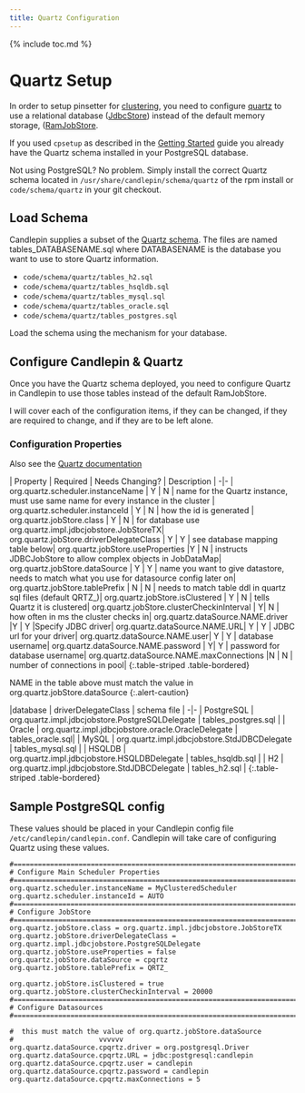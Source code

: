 ```yaml
---
title: Quartz Configuration
---
```

{% include toc.md %}

# Quartz Setup
In order to setup pinsetter for
[clustering](http://www.quartz-scheduler.org/documentation/quartz-2.x/configuration/ConfigJDBCJobStoreClustering),
you need to configure [quartz](http://www.quartz-scheduler.org/) to use a
relational database
([JdbcStore](http://www.quartz-scheduler.org/documentation/quartz-2.x/configuration/ConfigJobStoreTX))
instead of the default memory storage,
([RamJobStore](http://quartz-scheduler.org/documentation/quartz-2.2.x/configuration/ConfigRAMJobStore).

If you used `cpsetup` as described in the [Getting
Started](getting_started.html) guide you already have the Quartz schema
installed in your PostgreSQL database.

Not using PostgreSQL?  No problem.  Simply install the correct Quartz schema
located in `/usr/share/candlepin/schema/quartz` of the rpm install or
`code/schema/quartz` in your git checkout.

## Load Schema
Candlepin supplies a subset of the [Quartz
schema](http://svn.terracotta.org/fisheye/browse/Quartz/tags/quartz-1.7.3/docs/dbTables).
The files are named tables_DATABASENAME.sql where DATABASENAME is the database
you want to use to store Quartz information.

* `code/schema/quartz/tables_h2.sql`
* `code/schema/quartz/tables_hsqldb.sql`
* `code/schema/quartz/tables_mysql.sql`
* `code/schema/quartz/tables_oracle.sql`
* `code/schema/quartz/tables_postgres.sql`

Load the schema using the mechanism for your database.

## Configure Candlepin & Quartz
Once you have the Quartz schema deployed, you need to configure Quartz in
Candlepin to use those tables instead of the default RamJobStore.

I will cover each of the configuration items, if they can be changed, if they
are required to change, and if they are to be left alone.

### Configuration Properties
Also see the [Quartz documentation](http://quartz-scheduler.org/documentation/quartz-2.x/configuration/)

| Property | Required | Needs Changing? | Description |
-|-
| org.quartz.scheduler.instanceName | Y | N  | name for the Quartz instance, must use same name for every instance in the cluster |
org.quartz.scheduler.instanceId | Y | N | how the id is generated |
org.quartz.jobStore.class | Y | N | for database use org.quartz.impl.jdbcjobstore.JobStoreTX| 
org.quartz.jobStore.driverDelegateClass | Y | Y | see database mapping table below| 
org.quartz.jobStore.useProperties |Y | N | instructs JDBCJobStore to allow complex objects in JobDataMap| 
org.quartz.jobStore.dataSource | Y | Y | name you want to give datastore, needs to match what you use for datasource config later on| 
org.quartz.jobStore.tablePrefix | N | N | needs to match table ddl in quartz sql files (default QRTZ\_)|
org.quartz.jobStore.isClustered | Y | N | tells Quartz it is clustered| 
org.quartz.jobStore.clusterCheckinInterval | Y| N | how often in ms the cluster checks in|
org.quartz.dataSource.NAME.driver |Y | Y |Specify JDBC driver|
org.quartz.dataSource.NAME.URL| Y | Y | JDBC url for your driver| 
org.quartz.dataSource.NAME.user| Y | Y | database username| 
org.quartz.dataSource.NAME.password | Y| Y | password for database username| 
org.quartz.dataSource.NAME.maxConnections |N | N | number of connections in pool| 
{:.table-striped .table-bordered}

NAME in the table above must match the value in org.quartz.jobStore.dataSource
{:.alert-caution}

|database | driverDelegateClass | schema file |
-|-
| PostgreSQL | org.quartz.impl.jdbcjobstore.PostgreSQLDelegate | tables_postgres.sql | 
| Oracle | org.quartz.impl.jdbcjobstore.oracle.OracleDelegate | tables_oracle.sql| 
| MySQL | org.quartz.impl.jdbcjobstore.StdJDBCDelegate | tables_mysql.sql | 
| HSQLDB | org.quartz.impl.jdbcjobstore.HSQLDBDelegate | tables_hsqldb.sql | 
| H2 | org.quartz.impl.jdbcjobstore.StdJDBCDelegate | tables_h2.sql | 
{:.table-striped .table-bordered}

## Sample PostgreSQL config
These values should be placed in your Candlepin config file `/etc/candlepin/candlepin.conf`.
Candlepin will take care of configuring Quartz using these values.

```properties
#============================================================================
# Configure Main Scheduler Properties
#============================================================================
org.quartz.scheduler.instanceName = MyClusteredScheduler
org.quartz.scheduler.instanceId = AUTO
#============================================================================
# Configure JobStore
#============================================================================
org.quartz.jobStore.class = org.quartz.impl.jdbcjobstore.JobStoreTX
org.quartz.jobStore.driverDelegateClass = org.quartz.impl.jdbcjobstore.PostgreSQLDelegate
org.quartz.jobStore.useProperties = false
org.quartz.jobStore.dataSource = cpqrtz
org.quartz.jobStore.tablePrefix = QRTZ_

org.quartz.jobStore.isClustered = true
org.quartz.jobStore.clusterCheckinInterval = 20000
#============================================================================
# Configure Datasources
#============================================================================

#  this must match the value of org.quartz.jobStore.dataSource
#                     vvvvvv
org.quartz.dataSource.cpqrtz.driver = org.postgresql.Driver
org.quartz.dataSource.cpqrtz.URL = jdbc:postgresql:candlepin
org.quartz.dataSource.cpqrtz.user = candlepin
org.quartz.dataSource.cpqrtz.password = candlepin
org.quartz.dataSource.cpqrtz.maxConnections = 5
```

